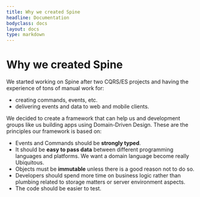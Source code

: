 ```yaml
---
title: Why we created Spine
headline: Documentation
bodyclass: docs
layout: docs
type: markdown
---
```


# Why we created Spine

We started working on Spine after two CQRS/ES projects and having the experience
of tons of manual work for:
 - creating commands, events, etc.
 - delivering events and data to web and mobile clients.

We decided to create a framework that can help us and development groups like us
building apps using Domain-Driven Design. These are the principles our framework is based on:

 - Events and Commands should be **strongly typed**.
 - It should be **easy to pass data** between different programming languages and platforms. 
   We want a domain language become really Ubiquitous.
 - Objects must be **immutable** unless there is a good reason not to do so.
 - Developers should spend more time on business logic rather than plumbing related to storage
   matters or server environment aspects.
 - The code should be easier to test.
 
